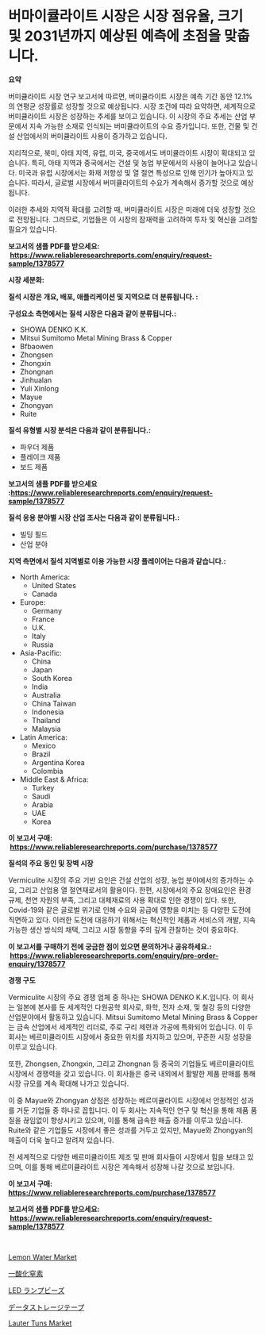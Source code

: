 <p><h1>버마이큘라이트 시장은 시장 점유율, 크기 및 2031년까지 예상된 예측에 초점을 맞춥니다.</h1></p><p><strong>요약</strong></p>
<p><p>버미큘라이트 시장 연구 보고서에 따르면, 버미큘라이트 시장은 예측 기간 동안 12.1%의 연평균 성장률로 성장할 것으로 예상됩니다. 시장 조건에 따라 요약하면, 세계적으로 버미큘라이트 시장은 성장하는 추세를 보이고 있습니다. 이 시장의 주요 추세는 산업 부문에서 지속 가능한 소재로 인식되는 버미큘라이트의 수요 증가입니다. 또한, 건물 및 건설 산업에서의 버미큘라이트 사용이 증가하고 있습니다.</p><p>지리적으로, 북미, 아태 지역, 유럽, 미국, 중국에서도 버미큘라이트 시장이 확대되고 있습니다. 특히, 아태 지역과 중국에서는 건설 및 농업 부문에서의 사용이 늘어나고 있습니다. 미국과 유럽 시장에서는 화재 저항성 및 열 절연 특성으로 인해 인기가 높아지고 있습니다. 따라서, 글로벌 시장에서 버미큘라이트의 수요가 계속해서 증가할 것으로 예상됩니다.</p><p>이러한 추세와 지역적 확대를 고려할 때, 버미큘라이트 시장은 미래에 더욱 성장할 것으로 전망됩니다. 그러므로, 기업들은 이 시장의 잠재력을 고려하여 투자 및 혁신을 고려할 필요가 있습니다.</p></p>
<p><strong>보고서의 샘플 PDF를 받으세요: &nbsp;<a href="https://www.reliableresearchreports.com/enquiry/request-sample/1378577">https://www.reliableresearchreports.com/enquiry/request-sample/1378577</a></strong></p>
<p><strong>시장 세분화:</strong></p>
<p><strong> 질석 시장은 개요, 배포, 애플리케이션 및 지역으로 더 분류됩니다. :</strong></p>
<p><strong>구성요소 측면에서는 질석 시장은 다음과 같이 분류됩니다.:</strong></p>
<p><ul><li>SHOWA DENKO K.K.</li><li>Mitsui Sumitomo Metal Mining Brass & Copper</li><li>Bfbaowen</li><li>Zhongsen</li><li>Zhongxin</li><li>Zhongnan</li><li>Jinhualan</li><li>Yuli Xinlong</li><li>Mayue</li><li>Zhongyan</li><li>Ruite</li></ul></p>
<p><strong> 질석 유형별 시장 분석은 다음과 같이 분류됩니다.:</strong></p>
<p><ul><li>파우더 제품</li><li>플레이크 제품</li><li>보드 제품</li></ul></p>
<p><strong>보고서의 샘플 PDF를 받으세요 :<a href="https://www.reliableresearchreports.com/enquiry/request-sample/1378577">https://www.reliableresearchreports.com/enquiry/request-sample/1378577</a></strong></p>
<p><strong> 질석 응용 분야별 시장 산업 조사는 다음과 같이 분류됩니다.:</strong></p>
<p><ul><li>빌딩 필드</li><li>산업 분야</li></ul></p>
<p><strong>지역 측면에서 질석 지역별로 이용 가능한 시장 플레이어는 다음과 같습니다.:</strong></p>
<p><ul>
    <li>
        North America:
        <ul>
            <li>United States</li>
            <li>Canada</li>
        </ul>
    </li>
    <li>
        Europe:
        <ul>
            <li>Germany</li>
            <li>France</li>
            <li>U.K.</li>
            <li>Italy</li>
            <li>Russia</li>
        </ul>
    </li>
    <li>
        Asia-Pacific:
        <ul>
            <li>China</li>
            <li>Japan</li>
            <li>South Korea</li>
            <li>India</li>
            <li>Australia</li>
            <li>China Taiwan</li>
            <li>Indonesia</li>
            <li>Thailand</li>
            <li>Malaysia</li>
        </ul>
    </li>
    <li>
        Latin America:
        <ul>
            <li>Mexico</li>
            <li>Brazil</li>
            <li>Argentina Korea</li>
            <li>Colombia</li>
        </ul>
    </li>
    <li>
        Middle East & Africa:
        <ul>
            <li>Turkey</li>
            <li>Saudi</li>
            <li>Arabia</li>
            <li>UAE</li>
            <li>Korea</li>
        </ul>
    </li>
    </ul></p>
<p><strong>이 보고서 구매: &nbsp;<a href="https://www.reliableresearchreports.com/purchase/1378577">https://www.reliableresearchreports.com/purchase/1378577</a></strong></p>
<p><strong>질석의 주요 동인 및 장벽 시장</strong></p>
<p><p>Vermiculite 시장의 주요 기반 요인은 건설 산업의 성장, 농업 분야에서의 증가하는 수요, 그리고 산업용 열 절연재로서의 활용이다. 한편, 시장에서의 주요 장애요인은 환경 규제, 천연 자원의 부족, 그리고 대체재료의 사용 확대로 인한 경쟁이 있다. 또한, Covid-19와 같은 글로벌 위기로 인해 수요와 공급에 영향을 미치는 등 다양한 도전에 직면하고 있다. 이러한 도전에 대응하기 위해서는 혁신적인 제품과 서비스의 개발, 지속 가능한 생산 방식의 채택, 그리고 시장 동향을 주의 깊게 관찰하는 것이 중요하다.</p></p>
<p><strong>이 보고서를 구매하기 전에 궁금한 점이 있으면 문의하거나 공유하세요.: &nbsp;<a href="https://www.reliableresearchreports.com/enquiry/pre-order-enquiry/1378577">https://www.reliableresearchreports.com/enquiry/pre-order-enquiry/1378577</a></strong></p>
<p><strong>경쟁 구도</strong></p>
<p><p>Vermiculite 시장의 주요 경쟁 업체 중 하나는 SHOWA DENKO K.K.입니다. 이 회사는 일본에 본사를 둔 세계적인 다원공학 회사로, 화학, 전자 소재, 및 철강 등의 다양한 산업분야에서 활동하고 있습니다. Mitsui Sumitomo Metal Mining Brass & Copper는 금속 산업에서 세계적인 리더로, 주로 구리 제련과 가공에 특화되어 있습니다. 이 두 회사는 베르미큘라이트 시장에서 중요한 위치를 차지하고 있으며, 꾸준한 시장 성장을 이루고 있습니다.</p><p>또한, Zhongsen, Zhongxin, 그리고 Zhongnan 등 중국의 기업들도 베르미큘라이트 시장에서 경쟁력을 갖고 있습니다. 이 회사들은 중국 내외에서 활발한 제품 판매를 통해 시장 규모를 계속 확대해 나가고 있습니다.</p><p>이 중 Mayue와 Zhongyan 상점은 성장하는 베르미큘라이트 시장에서 안정적인 성과를 거둔 기업들 중 하나로 꼽힙니다. 이 두 회사는 지속적인 연구 및 혁신을 통해 제품 품질을 끊임없이 향상시키고 있으며, 이를 통해 급속한 매출 증가를 이루고 있습니다. Ruite와 같은 기업들도 시장에서 좋은 성과를 거두고 있지만, Mayue와 Zhongyan의 매출이 더욱 높다고 알려져 있습니다.</p><p>전 세계적으로 다양한 베르미큘라이트 제조 및 판매 회사들이 시장에서 힘을 보태고 있으며, 이를 통해 베르미큘라이트 시장은 계속해서 성장해 나갈 것으로 보입니다.</p></p>
<p><strong>이 보고서 구매: &nbsp; <a href="https://www.reliableresearchreports.com/purchase/1378577">https://www.reliableresearchreports.com/purchase/1378577</a></strong></p>
<p><strong>보고서의 샘플 PDF를 받으세요: &nbsp;<a href="https://www.reliableresearchreports.com/enquiry/request-sample/1378577">https://www.reliableresearchreports.com/enquiry/request-sample/1378577</a></strong><strong></strong></p>
<p>&nbsp;</p>
<p><p><a href="https://view.publitas.com/reportprime-1/lemon-water-market-offers-provide-insightful-data-for-the-time-period-from-2024-to-2031-and-also-provide-analysis-based-on-application-type-and-region/">Lemon Water Market</a></p><p><a href="https://medium.com/@manuelmann1976/%E4%B8%80%E9%85%B8%E5%8C%96%E7%AA%92%E7%B4%A0%E5%B8%82%E5%A0%B4-%E5%B8%82%E5%A0%B4%E3%82%B7%E3%82%A7%E3%82%A2-%E5%B8%82%E5%A0%B4%E5%8B%95%E5%90%91-%E3%81%8A%E3%82%88%E3%81%B3%E5%B0%86%E6%9D%A5%E3%81%AE%E6%88%90%E9%95%B7%E3%82%92%E6%8E%A2%E3%82%8B-5a288f63ea2c">一酸化窒素</a></p><p><a href="https://medium.com/@at15984/led%E3%83%A9%E3%83%B3%E3%83%97%E3%83%93%E3%83%BC%E3%82%BA%E5%B8%82%E5%A0%B4%E3%81%AE%E5%B1%95%E6%9C%9B-%E7%94%A3%E6%A5%AD%E6%A6%82%E8%A6%81%E3%81%A8%E4%BA%88%E6%B8%AC-2024%E5%B9%B4%E3%81%8B%E3%82%892031%E5%B9%B4-054c454098de">LED ランプビーズ</a></p><p><a href="https://github.com/wkuactfdzwizk06/Market-Research-Report-List-1/blob/main/7234318934.md">データストレージテープ</a></p><p><a href="https://issuu.com/reportprime-2/docs/lauter-tuns-market-size-2030.pptx">Lauter Tuns Market</a></p></p>